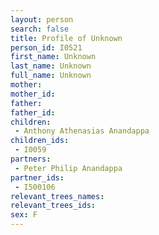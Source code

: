 ```yaml
---
layout: person
search: false
title: Profile of Unknown
person_id: I0521
first_name: Unknown
last_name: Unknown
full_name: Unknown
mother: 
mother_id: 
father: 
father_id: 
children:
 - Anthony Athenasias Anandappa
children_ids:
 - I0059
partners:
 - Peter Philip Anandappa
partner_ids:
 - I500106
relevant_trees_names:
relevant_trees_ids:
sex: F
---
```


